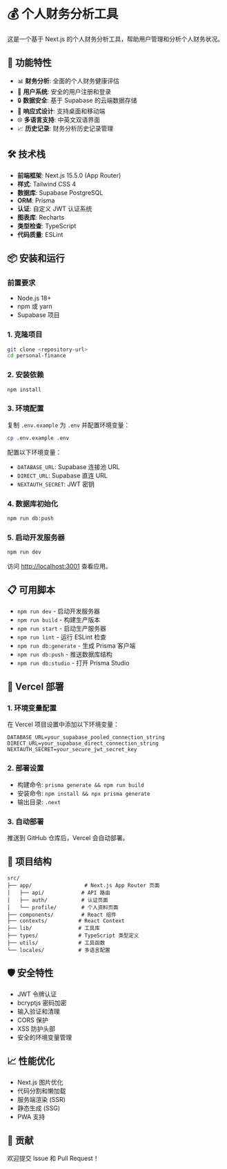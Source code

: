 # 💰 个人财务分析工具

这是一个基于 Next.js 的个人财务分析工具，帮助用户管理和分析个人财务状况。

## 🚀 功能特性

- 📊 **财务分析**: 全面的个人财务健康评估
- 👤 **用户系统**: 安全的用户注册和登录
- 🔒 **数据安全**: 基于 Supabase 的云端数据存储
- 📱 **响应式设计**: 支持桌面和移动端
- 🌐 **多语言支持**: 中英文双语界面
- 📈 **历史记录**: 财务分析历史记录管理

## 🛠 技术栈

- **前端框架**: Next.js 15.5.0 (App Router)
- **样式**: Tailwind CSS 4
- **数据库**: Supabase PostgreSQL
- **ORM**: Prisma
- **认证**: 自定义 JWT 认证系统
- **图表库**: Recharts
- **类型检查**: TypeScript
- **代码质量**: ESLint

## 📦 安装和运行

### 前置要求
- Node.js 18+
- npm 或 yarn
- Supabase 项目

### 1. 克隆项目
```bash
git clone <repository-url>
cd personal-finance
```

### 2. 安装依赖
```bash
npm install
```

### 3. 环境配置
复制 `.env.example` 为 `.env` 并配置环境变量：
```bash
cp .env.example .env
```

配置以下环境变量：
- `DATABASE_URL`: Supabase 连接池 URL
- `DIRECT_URL`: Supabase 直连 URL  
- `NEXTAUTH_SECRET`: JWT 密钥

### 4. 数据库初始化
```bash
npm run db:push
```

### 5. 启动开发服务器
```bash
npm run dev
```

访问 [http://localhost:3001](http://localhost:3001) 查看应用。

## 📋 可用脚本

- `npm run dev` - 启动开发服务器
- `npm run build` - 构建生产版本
- `npm run start` - 启动生产服务器
- `npm run lint` - 运行 ESLint 检查
- `npm run db:generate` - 生成 Prisma 客户端
- `npm run db:push` - 推送数据库结构
- `npm run db:studio` - 打开 Prisma Studio

## 🚀 Vercel 部署

### 1. 环境变量配置
在 Vercel 项目设置中添加以下环境变量：
```
DATABASE_URL=your_supabase_pooled_connection_string
DIRECT_URL=your_supabase_direct_connection_string  
NEXTAUTH_SECRET=your_secure_jwt_secret_key
```

### 2. 部署设置
- 构建命令: `prisma generate && npm run build`
- 安装命令: `npm install && npx prisma generate`
- 输出目录: `.next`

### 3. 自动部署
推送到 GitHub 仓库后，Vercel 会自动部署。

## 🔧 项目结构

```
src/
├── app/                 # Next.js App Router 页面
│   ├── api/            # API 路由
│   ├── auth/           # 认证页面
│   └── profile/        # 个人资料页面
├── components/         # React 组件
├── contexts/          # React Context
├── lib/               # 工具库
├── types/             # TypeScript 类型定义
├── utils/             # 工具函数
└── locales/           # 多语言配置
```

## 🛡 安全特性

- JWT 令牌认证
- bcryptjs 密码加密
- 输入验证和清理
- CORS 保护
- XSS 防护头部
- 安全的环境变量管理

## 📈 性能优化

- Next.js 图片优化
- 代码分割和懒加载
- 服务端渲染 (SSR)
- 静态生成 (SSG)
- PWA 支持

## 🤝 贡献

欢迎提交 Issue 和 Pull Request！
